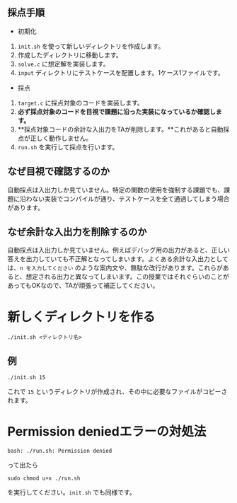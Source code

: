 ## 採点手順

- 初期化

1. `init.sh` を使って新しいディレクトリを作成します。
2. 作成したディレクトリに移動します。
3. `solve.c` に想定解を実装します。
4. `input` ディレクトリにテストケースを配置します。1ケース1ファイルです。

- 採点

1. `target.c` に採点対象のコードを実装します。
2. **必ず採点対象のコードを目視で課題に沿った実装になっているか確認します。**
3. **採点対象コードの余計な入出力をTAが削除します。**これがあると自動採点が正しく動作しません。
4. `run.sh` を実行して採点を行います。

## なぜ目視で確認するのか

自動採点は入出力しか見ていません。特定の関数の使用を強制する課題でも、課題に沿わない実装でコンパイルが通り、テストケースを全て通過してしまう場合があります。

## なぜ余計な入出力を削除するのか

自動採点は入出力しか見ていません。例えばデバッグ用の出力があると、正しい答えを出力していても不正解となってしまいます。よくある余計な入出力としては、`n を入力してください` のような案内文や、無駄な改行があります。これらがあると、想定される出力と異なってしまいます。この授業ではそれぐらいのことがあってもOKなので、TAが頑張って補正してください。

# 新しくディレクトリを作る

```
./init.sh <ディレクトリ名>
```

## 例

```
./init.sh 15
```

これで `15` というディレクトリが作成され、その中に必要なファイルがコピーされます。

# Permission deniedエラーの対処法

```
bash: ./run.sh: Permission denied
```

って出たら

```
sudo chmod u+x ./run.sh
```

を実行してください。`init.sh` でも同様です。